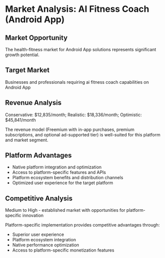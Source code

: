 # Market Analysis: AI Fitness Coach (Android App)

## Market Opportunity
The health-fitness market for Android App solutions represents significant growth potential.

## Target Market
Businesses and professionals requiring ai fitness coach capabilities on Android App

## Revenue Analysis
Conservative: $12,835/month; Realistic: $18,336/month; Optimistic: $45,841/month

The revenue model (Freemium with in-app purchases, premium subscriptions, and optional ad-supported tier) is well-suited for this platform and market segment.

## Platform Advantages
- Native platform integration and optimization
- Access to platform-specific features and APIs
- Platform ecosystem benefits and distribution channels
- Optimized user experience for the target platform

## Competitive Analysis
Medium to High - established market with opportunities for platform-specific innovation

Platform-specific implementation provides competitive advantages through:
- Superior user experience
- Platform ecosystem integration
- Native performance optimization
- Access to platform-specific monetization features
